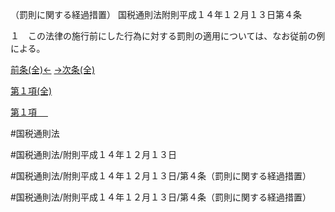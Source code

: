 （罰則に関する経過措置）
国税通則法附則平成１４年１２月１３日第４条

１　この法律の施行前にした行為に対する罰則の適用については、なお従前の例による。

[前条(全)←](国税通則法＿＿＿＿附則平成１４年１２月１３日第１条_.md)    [→次条(全)](国税通則法＿＿＿＿附則平成１４年１２月１３日第５条_.md)

[第１項(全)](国税通則法＿＿＿＿附則平成１４年１２月１３日第４条第１項_.md)  

[第１項 　 ](国税通則法＿＿＿＿附則平成１４年１２月１３日第４条第１項.md)  

#国税通則法

#国税通則法/附則平成１４年１２月１３日

#国税通則法/附則平成１４年１２月１３日/第４条（罰則に関する経過措置）

#国税通則法/附則平成１４年１２月１３日/第４条（罰則に関する経過措置）

